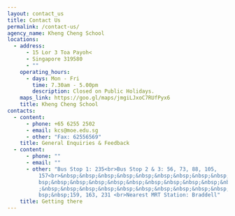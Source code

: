 ```yaml
---
layout: contact_us
title: Contact Us
permalink: /contact-us/
agency_name: Kheng Cheng School
locations:
  - address:
      - 15 Lor 3 Toa Payoh<
      - Singapore 319580
      - ""
    operating_hours:
      - days: Mon - Fri
        time: 7.30am - 5.00pm
        description: Closed on Public Holidays.
    maps_link: https://goo.gl/maps/jmgiLJxoC7RUfPyx6
    title: Kheng Cheng School
contacts:
  - content:
      - phone: +65 6255 2502
      - email: kcs@moe.edu.sg
      - other: "Fax: 62556569"
    title: General Enquiries & Feedback
  - content:
      - phone: ""
      - email: ""
      - other: "Bus Stop 1: 235<br>Bus Stop 2 & 3: 56, 73, 88, 105,
          157<br>&nbsp;&nbsp;&nbsp;&nbsp;&nbsp;&nbsp;&nbsp;&nbsp;&nbsp;&nbsp;&n\
          bsp;&nbsp;&nbsp;&nbsp;&nbsp;&nbsp;&nbsp;&nbsp;&nbsp;&nbsp;&nbsp;&nbsp\
          ;&nbsp;&nbsp;&nbsp;&nbsp;&nbsp;&nbsp;&nbsp;&nbsp;&nbsp;&nbsp;&nbsp;&n\
          bsp;&nbsp;159, 163, 231 <br>Nearest MRT Station: Braddell"
    title: Getting there
---
```

